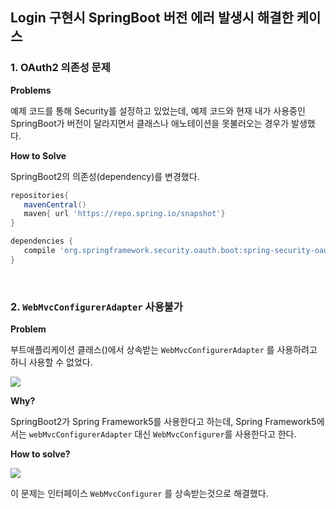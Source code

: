 ## Login 구현시 SpringBoot 버전 에러 발생시 해결한 케이스



### 1. OAuth2 의존성 문제

**Problems**

예제 코드를 통해 Security를 설정하고 있었는데, 예제 코드와 현재 내가 사용중인 SpringBoot가 버전이 달라지면서 클래스나 애노테이션을 못불러오는 경우가 발생했다.

**How to Solve**

SpringBoot2의 의존성(dependency)를 변경했다.

```gradle
repositories{
   mavenCentral()
   maven{ url 'https://repo.spring.io/snapshot'}
}

dependencies {
   compile 'org.springframework.security.oauth.boot:spring-security-oauth2-autoconfigure:2.0.1.BUILD-SNAPSHOT'
}
```

<br>

### 2. `WebMvcConfigurerAdapter` 사용불가

**Problem**

부트애플리케이션 클래스()에서 상속받는 `WebMvcConfigurerAdapter` 를 사용하려고 하니 사용할 수 없었다.

![](http://www.mediafire.com/convkey/58df/2vo72o7ytq3lb72zg.jpg)

**Why?**

SpringBoot2가 Spring Framework5를 사용한다고 하는데, Spring Framework5에서는 `webMvcConfigurerAdapter` 대신 `WebMvcConfigurer`를 사용한다고 한다.

**How to solve?**

![](http://www.mediafire.com/convkey/936c/g85hf4ueu8k5km9zg.jpg)

이 문제는 인터페이스 `WebMvcConfigurer`  를 상속받는것으로 해결했다.